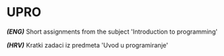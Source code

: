 # UPRO
***(ENG)*** Short assignments from the subject 'Introduction to programming'

***(HRV)*** Kratki zadaci iz predmeta 'Uvod u programiranje'
